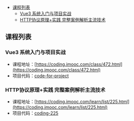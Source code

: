 
<!-- @import "[TOC]" {cmd="toc" depthFrom=1 depthTo=6 orderedList=false} -->

<!-- code_chunk_output -->

- [课程列表](#课程列表)
  - [Vue3 系统入门与项目实战](#vue3-系统入门与项目实战)
  - [HTTP协议原理+实践 完整案例解析主流技术](#http协议原理实践-完整案例解析主流技术)

<!-- /code_chunk_output -->

## 课程列表
### Vue3 系统入门与项目实战
- 课程地址：[https://coding.imooc.com/class/472.html](https://coding.imooc.com/class/472.html)
- 项目代码：[code-for-project](./code-for-project)

### HTTP协议原理+实践 完整案例解析主流技术
- 课程地址：[https://coding.imooc.com/learn/list/225.html](https://coding.imooc.com/learn/list/225.html)
- 项目代码：[coding-225](./courses/coding-225)